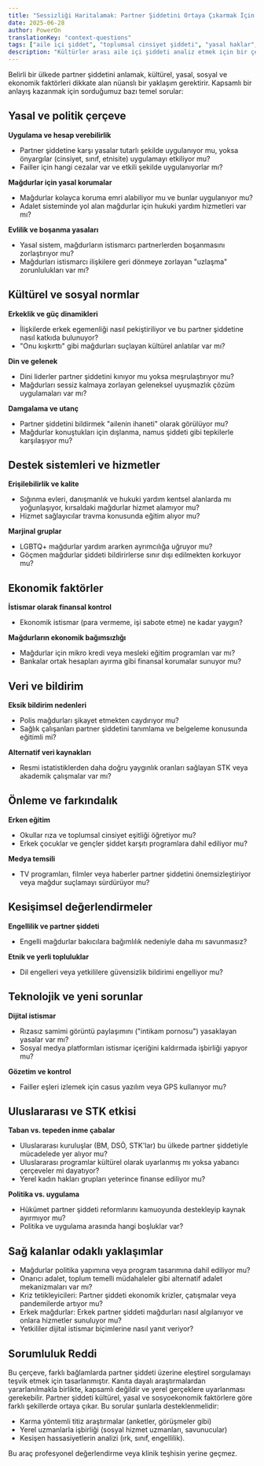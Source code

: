 ```yaml
---
title: "Sessizliği Haritalamak: Partner Şiddetini Ortaya Çıkarmak İçin Temel Sorular"
date: 2025-06-28
author: PowerOn
translationKey: "context-questions"
tags: ["aile içi şiddet", "toplumsal cinsiyet şiddeti", "yasal haklar", "mağdurlara destek", "ekonomik istismar"]
description: "Kültürler arası aile içi şiddeti analiz etmek için bir çerçeve - politika ile yaşanan gerçeklik arasındaki boşlukları 30+ kritik soruyla ortaya koyar."
---
```


Belirli bir ülkede partner şiddetini anlamak, kültürel, yasal, sosyal ve ekonomik faktörleri dikkate alan nüanslı bir yaklaşım gerektirir. Kapsamlı bir anlayış kazanmak için sorduğumuz bazı temel sorular:

## Yasal ve politik çerçeve

**Uygulama ve hesap verebilirlik**
* Partner şiddetine karşı yasalar tutarlı şekilde uygulanıyor mu, yoksa önyargılar (cinsiyet, sınıf, etnisite) uygulamayı etkiliyor mu?
* Failler için hangi cezalar var ve etkili şekilde uygulanıyorlar mı?

**Mağdurlar için yasal korumalar**
* Mağdurlar kolayca koruma emri alabiliyor mu ve bunlar uygulanıyor mu?
* Adalet sisteminde yol alan mağdurlar için hukuki yardım hizmetleri var mı?

**Evlilik ve boşanma yasaları**
* Yasal sistem, mağdurların istismarcı partnerlerden boşanmasını zorlaştırıyor mu?
* Mağdurları istismarcı ilişkilere geri dönmeye zorlayan "uzlaşma" zorunlulukları var mı?

## Kültürel ve sosyal normlar

**Erkeklik ve güç dinamikleri**
* İlişkilerde erkek egemenliği nasıl pekiştiriliyor ve bu partner şiddetine nasıl katkıda bulunuyor?
* "Onu kışkırttı" gibi mağdurları suçlayan kültürel anlatılar var mı?

**Din ve gelenek**
* Dini liderler partner şiddetini kınıyor mu yoksa meşrulaştırıyor mu?
* Mağdurları sessiz kalmaya zorlayan geleneksel uyuşmazlık çözüm uygulamaları var mı?

**Damgalama ve utanç**
* Partner şiddetini bildirmek "ailenin ihaneti" olarak görülüyor mu?
* Mağdurlar konuştukları için dışlanma, namus şiddeti gibi tepkilerle karşılaşıyor mu?

## Destek sistemleri ve hizmetler

**Erişilebilirlik ve kalite**
* Sığınma evleri, danışmanlık ve hukuki yardım kentsel alanlarda mı yoğunlaşıyor, kırsaldaki mağdurlar hizmet alamıyor mu?
* Hizmet sağlayıcılar travma konusunda eğitim alıyor mu?

**Marjinal gruplar**
* LGBTQ+ mağdurlar yardım ararken ayrımcılığa uğruyor mu?
* Göçmen mağdurlar şiddeti bildirirlerse sınır dışı edilmekten korkuyor mu?

## Ekonomik faktörler

**İstismar olarak finansal kontrol**
* Ekonomik istismar (para vermeme, işi sabote etme) ne kadar yaygın?

**Mağdurların ekonomik bağımsızlığı**
* Mağdurlar için mikro kredi veya mesleki eğitim programları var mı?
* Bankalar ortak hesapları ayırma gibi finansal korumalar sunuyor mu?

## Veri ve bildirim

**Eksik bildirim nedenleri**
* Polis mağdurları şikayet etmekten caydırıyor mu?
* Sağlık çalışanları partner şiddetini tanımlama ve belgeleme konusunda eğitimli mi?

**Alternatif veri kaynakları**
* Resmi istatistiklerden daha doğru yaygınlık oranları sağlayan STK veya akademik çalışmalar var mı?

## Önleme ve farkındalık

**Erken eğitim**
* Okullar rıza ve toplumsal cinsiyet eşitliği öğretiyor mu?
* Erkek çocuklar ve gençler şiddet karşıtı programlara dahil ediliyor mu?

**Medya temsili**
* TV programları, filmler veya haberler partner şiddetini önemsizleştiriyor veya mağdur suçlamayı sürdürüyor mu?

## Kesişimsel değerlendirmeler

**Engellilik ve partner şiddeti**
* Engelli mağdurlar bakıcılara bağımlılık nedeniyle daha mı savunmasız?

**Etnik ve yerli topluluklar**
* Dil engelleri veya yetkililere güvensizlik bildirimi engelliyor mu?

## Teknolojik ve yeni sorunlar

**Dijital istismar**
* Rızasız samimi görüntü paylaşımını ("intikam pornosu") yasaklayan yasalar var mı?
* Sosyal medya platformları istismar içeriğini kaldırmada işbirliği yapıyor mu?

**Gözetim ve kontrol**
* Failler eşleri izlemek için casus yazılım veya GPS kullanıyor mu?

## Uluslararası ve STK etkisi

**Taban vs. tepeden inme çabalar**
* Uluslararası kuruluşlar (BM, DSÖ, STK'lar) bu ülkede partner şiddetiyle mücadelede yer alıyor mu?
* Uluslararası programlar kültürel olarak uyarlanmış mı yoksa yabancı çerçeveler mi dayatıyor?
* Yerel kadın hakları grupları yeterince finanse ediliyor mu?

**Politika vs. uygulama**
* Hükümet partner şiddeti reformlarını kamuoyunda destekleyip kaynak ayırmıyor mu?
* Politika ve uygulama arasında hangi boşluklar var?

## Sağ kalanlar odaklı yaklaşımlar

* Mağdurlar politika yapımına veya program tasarımına dahil ediliyor mu?
* Onarıcı adalet, toplum temelli müdahaleler gibi alternatif adalet mekanizmaları var mı?
* Kriz tetikleyicileri: Partner şiddeti ekonomik krizler, çatışmalar veya pandemilerde artıyor mu?
* Erkek mağdurlar: Erkek partner şiddeti mağdurları nasıl algılanıyor ve onlara hizmetler sunuluyor mu?
* Yetkililer dijital istismar biçimlerine nasıl yanıt veriyor?

## Sorumluluk Reddi

Bu çerçeve, farklı bağlamlarda partner şiddeti üzerine eleştirel sorgulamayı teşvik etmek için tasarlanmıştır. Kanıta dayalı araştırmalardan yararlanılmakla birlikte, kapsamlı değildir ve yerel gerçeklere uyarlanması gerekebilir. Partner şiddeti kültürel, yasal ve sosyoekonomik faktörlere göre farklı şekillerde ortaya çıkar. Bu sorular şunlarla desteklenmelidir:

* Karma yöntemli titiz araştırmalar (anketler, görüşmeler gibi)
* Yerel uzmanlarla işbirliği (sosyal hizmet uzmanları, savunucular)
* Kesişen hassasiyetlerin analizi (ırk, sınıf, engellilik).

Bu araç profesyonel değerlendirme veya klinik teşhisin yerine geçmez.
